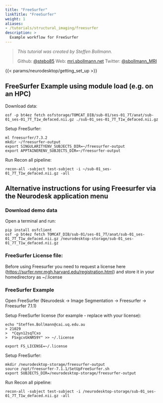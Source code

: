 ```yaml
---
title: "FreeSurfer"
linkTitle: "FreeSurfer"
weight: 1
aliases:
- /tutorials/structural_imaging/freesurfer
description: >
  Example workflow for FreeSurfer
---
```


> _This tutorial was created by Steffen Bollmann._
>
> Github: [@stebo85](https://github.com/stebo85)
> Web: [mri.sbollmann.net](https://mri.sbollmann.net/)
> Twitter: [@sbollmann_MRI](https://twitter.com/sbollmann_MRI)

<!-- Following line adds a link to getting set up with Neurodesk -->
{{< params/neurodesktop/getting_set_up >}}
<!-- -->

## FreeSurfer Example using module load (e.g. on an HPC)
Download data:
```
osf -p bt4ez fetch osfstorage/TOMCAT_DIB/sub-01/ses-01_7T/anat/sub-01_ses-01_7T_T1w_defaced.nii.gz ./sub-01_ses-01_7T_T1w_defaced.nii.gz
```

Setup FreeSurfer:
```
ml freesurfer/7.3.2
mkdir ~/freesurfer-output
export SINGULARITYENV_SUBJECTS_DIR=~/freesurfer-output
export APPTAINERENV_SUBJECTS_DIR=~/freesurfer-output
```

Run Recon all pipeline:
```
recon-all -subject test-subject -i ~/sub-01_ses-01_7T_T1w_defaced.nii.gz -all
```

## Alternative instructions for using Freesurfer via the Neurodesk application menu
### Download demo data
Open a terminal and run:
```
pip install osfclient
osf -p bt4ez fetch TOMCAT_DIB/sub-01/ses-01_7T/anat/sub-01_ses-01_7T_T1w_defaced.nii.gz /neurodesktop-storage/sub-01_ses-01_7T_T1w_defaced.nii.gz
```

### FreeSurfer License file:
Before using Freesurfer you need to request a license here (https://surfer.nmr.mgh.harvard.edu/registration.html) and store it in your homedirectory as ~/.license

### FreeSurfer Example
Open FreeSurfer (Neurodesk -> Image Segmentation -> Freesurfer -> Freesurfer 7.1.1)

Setup FreeSurfer license (for example - replace with your license):
```
echo "Steffen.Bollmann@cai.uq.edu.au
> 21029
>  *Cqyn12sqTCxo
>  FSxgcvGkNR59Y" >> ~/.license

export FS_LICENSE=~/.license 
```

Setup FreeSurfer:
```
mkdir /neurodesktop-storage/freesurfer-output
source /opt/freesurfer-7.1.1/SetUpFreeSurfer.sh
export SUBJECTS_DIR=/neurodesktop-storage/freesurfer-output
```

Run Recon all pipeline:
```
recon-all -subject test-subject -i /neurodesktop-storage/sub-01_ses-01_7T_T1w_defaced.nii.gz -all
```

